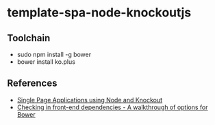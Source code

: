# template-spa-node-knockoutjs

## Toolchain

* sudo npm install -g bower
* bower install ko.plus 

## References

* [Single Page Applications using Node and Knockout](http://blog.greatrexpectations.com/2013/01/23/single-page-applications-using-node-knockout/)
* [Checking in front-end dependencies - A walkthrough of options for Bower](http://addyosmani.com/blog/checking-in-front-end-dependencies/)